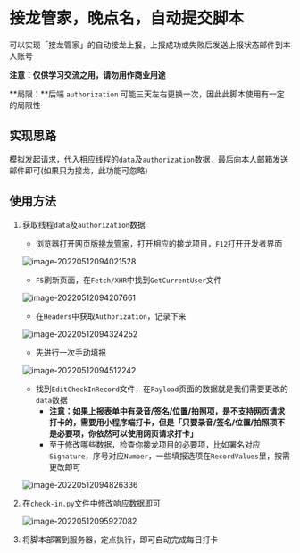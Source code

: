# 接龙管家，晚点名，自动提交脚本

可以实现「接龙管家」的自动接龙上报，上报成功或失败后发送上报状态邮件到本人账号

**注意：仅供学习交流之用，请勿用作商业用途**

**局限：**后端 `authorization` 可能三天左右更换一次，因此此脚本使用有一定的局限性

## 实现思路

模拟发起请求，代入相应线程的`data`及`authorization`数据，最后向本人邮箱发送邮件即可(如果只为接龙，此功能可忽略)

## 使用方法

1. 获取线程`data`及`authorization`数据

   - 浏览器打开网页版[接龙管家](https://i.jielong.co/)，打开相应的接龙项目，`F12`打开开发者界面

   ![image-20220512094021528](https://expicture.oss-cn-beijing.aliyuncs.com/img/202205121001173.png)

   - `F5`刷新页面，在`Fetch/XHR`中找到`GetCurrentUser`文件

   ![image-20220512094207661](https://expicture.oss-cn-beijing.aliyuncs.com/img/202205121001175.png)

   - 在`Headers`中获取`Authorization`，记录下来

   ![image-20220512094324252](https://expicture.oss-cn-beijing.aliyuncs.com/img/202205121001176.png)

   - 先进行一次手动填报

   ![image-20220512094512242](https://expicture.oss-cn-beijing.aliyuncs.com/img/202205121001177.png)

   - 找到`EditCheckInRecord`文件，在`Payload`页面的数据就是我们需要更改的`data`数据
     - **注意：如果上报表单中有录音/签名/位置/拍照项，是不支持网页请求打卡的，需要用小程序端打卡，但是「只要录音/签名/位置/拍照项不是必要项，你依然可以使用网页请求打卡」**
     - 至于修改哪些数据，检查你接龙项目的必要项，比如署名对应`Signature`，序号对应`Number`，一些填报选项在`RecordValues`里，按需更改即可

   ![image-20220512094826336](https://expicture.oss-cn-beijing.aliyuncs.com/img/202205121001178.png)

2. 在`check-in.py`文件中修改响应数据即可

   ![image-20220512095927082](https://expicture.oss-cn-beijing.aliyuncs.com/img/202205121001179.png)

3. 将脚本部署到服务器，定点执行，即可自动完成每日打卡
